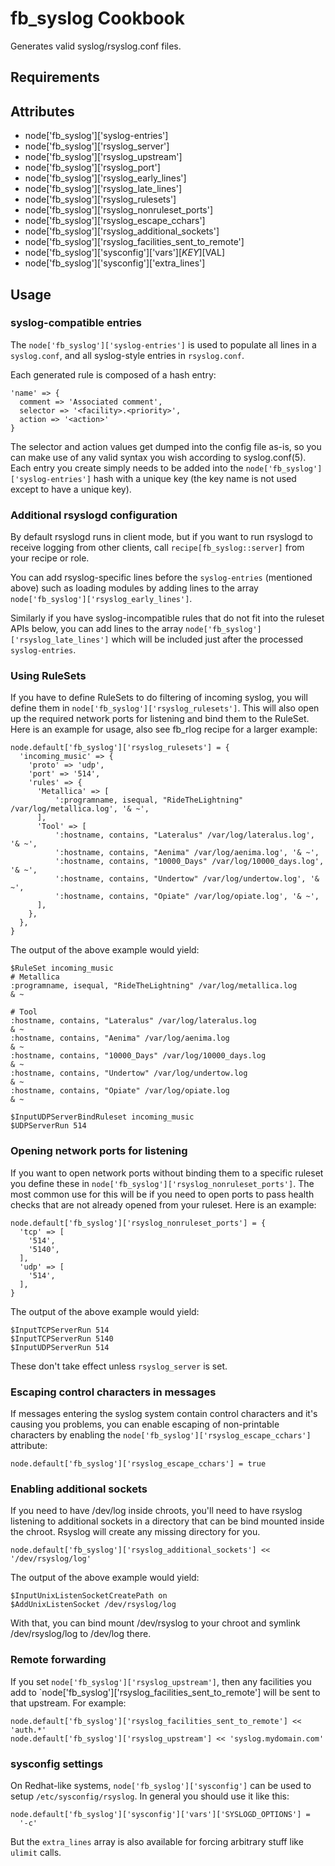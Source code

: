 fb_syslog Cookbook
====================
Generates valid syslog/rsyslog.conf files.

Requirements
------------

Attributes
----------
* node['fb_syslog']['syslog-entries']
* node['fb_syslog']['rsyslog_server']
* node['fb_syslog']['rsyslog_upstream']
* node['fb_syslog']['rsyslog_port']
* node['fb_syslog']['rsyslog_early_lines']
* node['fb_syslog']['rsyslog_late_lines']
* node['fb_syslog']['rsyslog_rulesets']
* node['fb_syslog']['rsyslog_nonruleset_ports']
* node['fb_syslog']['rsyslog_escape_cchars']
* node['fb_syslog']['rsyslog_additional_sockets']
* node['fb_syslog']['rsyslog_facilities_sent_to_remote']
* node['fb_syslog']['sysconfig']['vars'][$KEY][$VAL]
* node['fb_syslog']['sysconfig']['extra_lines']


Usage
-----
### syslog-compatible entries
The `node['fb_syslog']['syslog-entries']` is used to populate all lines
in a `syslog.conf`, and all syslog-style entries in `rsyslog.conf`.

Each generated rule is composed of a hash entry:

    'name' => {
      comment => 'Associated comment',
      selector => '<facility>.<priority>',
      action => '<action>'
    }

The selector and action values get dumped into the config file as-is,
so you can make use of any valid syntax you wish according to
syslog.conf(5).  Each entry you create simply needs to be added into
the `node['fb_syslog']['syslog-entries']` hash with a unique
key (the key name is not used except to have a unique key).

### Additional rsyslogd configuration
By default rsyslogd runs in client mode, but if you want to run rsyslogd to
receive logging from other clients, call `recipe[fb_syslog::server]` from your
recipe or role.

You can add rsyslog-specific lines before the `syslog-entries` (mentioned above)
such as loading modules by adding lines to the array
`node['fb_syslog']['rsyslog_early_lines']`.

Similarly if you have syslog-incompatible rules that do not fit into the ruleset
APIs below, you can add lines to the array
`node['fb_syslog']['rsyslog_late_lines']` which will be included just
after the processed `syslog-entries`.

### Using RuleSets
If you have to define RuleSets to do filtering of incoming syslog, you will
define them in `node['fb_syslog']['rsyslog_rulesets']`.  This will also
open up the required network ports for listening and bind them to the RuleSet.
Here is an example for usage, also see fb_rlog recipe for a larger example:

    node.default['fb_syslog']['rsyslog_rulesets'] = {
      'incoming_music' => {
        'proto' => 'udp',
        'port' => '514',
        'rules' => {
          'Metallica' => [
              ':programname, isequal, "RideTheLightning" /var/log/metallica.log', '& ~',
          ],
          'Tool' => [
              ':hostname, contains, "Lateralus" /var/log/lateralus.log', '& ~',
              ':hostname, contains, "Aenima" /var/log/aenima.log', '& ~',
              ':hostname, contains, "10000_Days" /var/log/10000_days.log', '& ~',
              ':hostname, contains, "Undertow" /var/log/undertow.log', '& ~',
              ':hostname, contains, "Opiate" /var/log/opiate.log', '& ~',
          ],
        },
      },
    }

The output of the above example would yield:

    $RuleSet incoming_music
    # Metallica
    :programname, isequal, "RideTheLightning" /var/log/metallica.log
    & ~

    # Tool
    :hostname, contains, "Lateralus" /var/log/lateralus.log
    & ~
    :hostname, contains, "Aenima" /var/log/aenima.log
    & ~
    :hostname, contains, "10000_Days" /var/log/10000_days.log
    & ~
    :hostname, contains, "Undertow" /var/log/undertow.log
    & ~
    :hostname, contains, "Opiate" /var/log/opiate.log
    & ~

    $InputUDPServerBindRuleset incoming_music
    $UDPServerRun 514

### Opening network ports for listening
If you want to open network ports without binding them to a specific ruleset
you define these in `node['fb_syslog']['rsyslog_nonruleset_ports']`.
The most common use for this will be if you need to open ports to pass health
checks that are not already opened from your ruleset.
Here is an example:

    node.default['fb_syslog']['rsyslog_nonruleset_ports'] = {
      'tcp' => [
        '514',
        '5140',
      ],
      'udp' => [
        '514',
      ],
    }

The output of the above example would yield:

    $InputTCPServerRun 514
    $InputTCPServerRun 5140
    $InputUDPServerRun 514

These don't take effect unless `rsyslog_server` is set.

### Escaping control characters in messages
If messages entering the syslog system contain control characters and it's
causing you problems, you can enable escaping of non-printable characters by
enabling the `node['fb_syslog']['rsyslog_escape_cchars']` attribute:

    node.default['fb_syslog']['rsyslog_escape_cchars'] = true

### Enabling additional sockets
If you need to have /dev/log inside chroots, you'll need to have rsyslog
listening to additional sockets in a directory that can be bind mounted inside
the chroot. Rsyslog will create any missing directory for you.

    node.default['fb_syslog']['rsyslog_additional_sockets'] << '/dev/rsyslog/log'

The output of the above example would yield:

    $InputUnixListenSocketCreatePath on
    $AddUnixListenSocket /dev/rsyslog/log

With that, you can bind mount /dev/rsyslog to your chroot and symlink
/dev/rsyslog/log to /dev/log there.

### Remote forwarding
If you set `node['fb_syslog']['rsyslog_upstream']`, then any facilities you add
to `node['fb_syslog']['rsyslog_facilities_sent_to_remote'] will be sent to that
upstream. For example:

    node.default['fb_syslog']['rsyslog_facilities_sent_to_remote'] << 'auth.*'
    node.default['fb_syslog']['rsyslog_upstream'] << 'syslog.mydomain.com'


### sysconfig settings
On Redhat-like systems, `node['fb_syslog']['sysconfig']` can be used
to setup `/etc/sysconfig/rsyslog`. In general you should use it like this:

    node.default['fb_syslog']['sysconfig']['vars']['SYSLOGD_OPTIONS'] =
      '-c'

But the `extra_lines` array is also available for forcing arbitrary stuff like
`ulimit` calls.

